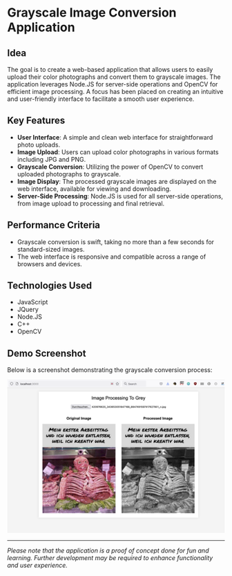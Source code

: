 # Grayscale Image Conversion Application

## Idea
The goal is to create a web-based application that allows users to easily upload their color photographs and convert them to grayscale images. The application leverages Node.JS for server-side operations and OpenCV for efficient image processing. A focus has been placed on creating an intuitive and user-friendly interface to facilitate a smooth user experience.

## Key Features
- **User Interface**: A simple and clean web interface for straightforward photo uploads.
- **Image Upload**: Users can upload color photographs in various formats including JPG and PNG.
- **Grayscale Conversion**: Utilizing the power of OpenCV to convert uploaded photographs to grayscale.
- **Image Display**: The processed grayscale images are displayed on the web interface, available for viewing and downloading.
- **Server-Side Processing**: Node.JS is used for all server-side operations, from image upload to processing and final retrieval.

## Performance Criteria
- Grayscale conversion is swift, taking no more than a few seconds for standard-sized images.
- The web interface is responsive and compatible across a range of browsers and devices.

## Technologies Used
- JavaScript
- JQuery
- Node.JS
- C++
- OpenCV

## Demo Screenshot
Below is a screenshot demonstrating the grayscale conversion process:

![Grayscale Image Conversion Demo](uploads/demo.png)

---
*Please note that the application is a proof of concept done for fun and learning. Further development may be required to enhance functionality and user experience.*
